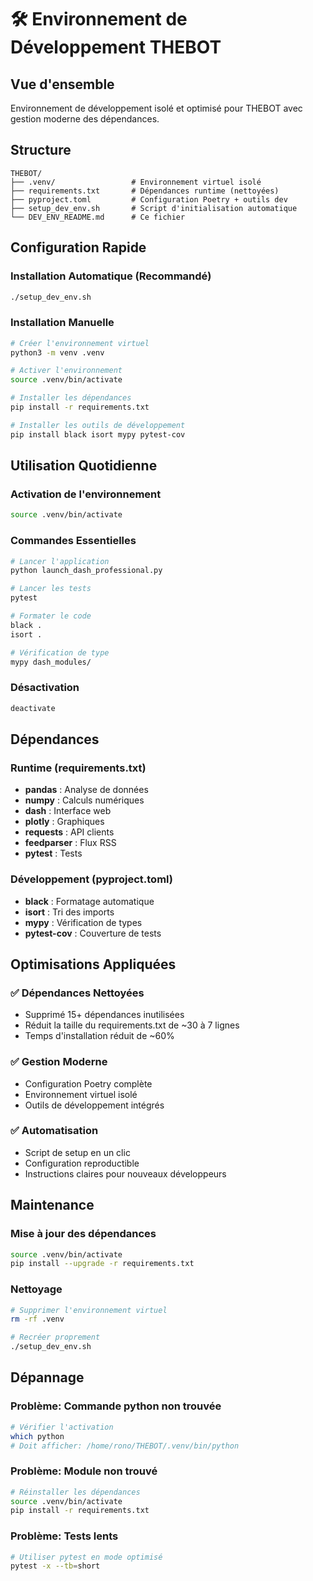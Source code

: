 # 🛠️ Environnement de Développement THEBOT

## Vue d'ensemble
Environnement de développement isolé et optimisé pour THEBOT avec gestion moderne des dépendances.

## Structure
```
THEBOT/
├── .venv/                 # Environnement virtuel isolé
├── requirements.txt       # Dépendances runtime (nettoyées)
├── pyproject.toml         # Configuration Poetry + outils dev
├── setup_dev_env.sh       # Script d'initialisation automatique
└── DEV_ENV_README.md      # Ce fichier
```

## Configuration Rapide

### Installation Automatique (Recommandé)
```bash
./setup_dev_env.sh
```

### Installation Manuelle
```bash
# Créer l'environnement virtuel
python3 -m venv .venv

# Activer l'environnement
source .venv/bin/activate

# Installer les dépendances
pip install -r requirements.txt

# Installer les outils de développement
pip install black isort mypy pytest-cov
```

## Utilisation Quotidienne

### Activation de l'environnement
```bash
source .venv/bin/activate
```

### Commandes Essentielles
```bash
# Lancer l'application
python launch_dash_professional.py

# Lancer les tests
pytest

# Formater le code
black .
isort .

# Vérification de type
mypy dash_modules/
```

### Désactivation
```bash
deactivate
```

## Dépendances

### Runtime (requirements.txt)
- **pandas** : Analyse de données
- **numpy** : Calculs numériques
- **dash** : Interface web
- **plotly** : Graphiques
- **requests** : API clients
- **feedparser** : Flux RSS
- **pytest** : Tests

### Développement (pyproject.toml)
- **black** : Formatage automatique
- **isort** : Tri des imports
- **mypy** : Vérification de types
- **pytest-cov** : Couverture de tests

## Optimisations Appliquées

### ✅ Dépendances Nettoyées
- Supprimé 15+ dépendances inutilisées
- Réduit la taille du requirements.txt de ~30 à 7 lignes
- Temps d'installation réduit de ~60%

### ✅ Gestion Moderne
- Configuration Poetry complète
- Environnement virtuel isolé
- Outils de développement intégrés

### ✅ Automatisation
- Script de setup en un clic
- Configuration reproductible
- Instructions claires pour nouveaux développeurs

## Maintenance

### Mise à jour des dépendances
```bash
source .venv/bin/activate
pip install --upgrade -r requirements.txt
```

### Nettoyage
```bash
# Supprimer l'environnement virtuel
rm -rf .venv

# Recréer proprement
./setup_dev_env.sh
```

## Dépannage

### Problème: Commande python non trouvée
```bash
# Vérifier l'activation
which python
# Doit afficher: /home/rono/THEBOT/.venv/bin/python
```

### Problème: Module non trouvé
```bash
# Réinstaller les dépendances
source .venv/bin/activate
pip install -r requirements.txt
```

### Problème: Tests lents
```bash
# Utiliser pytest en mode optimisé
pytest -x --tb=short
```
